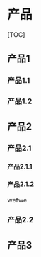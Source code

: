 # 产品

[TOC]

## 产品1
### 产品1.1
### 产品1.2

## 产品2
### 产品2.1
#### 产品2.1.1
#### 产品2.1.2
wefwe


### 产品2.2

## 产品3